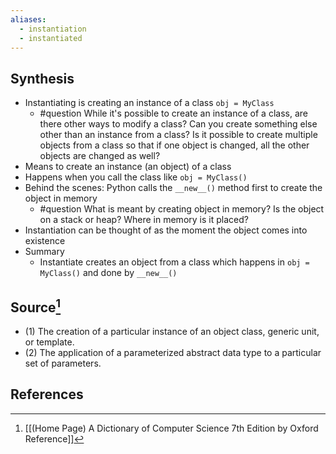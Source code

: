 ```yaml
---
aliases:
  - instantiation
  - instantiated
---
```

## Synthesis
- Instantiating is creating an instance of a class `obj = MyClass`
	- #question While it's possible to create an instance of a class, are there other ways to modify a class? Can you create something else other than an instance from a class? Is it possible to create multiple objects from a class so that if one object is changed, all the other objects are changed as well?
- Means to create an instance (an object) of a class
- Happens when you call the class like `obj = MyClass()`
- Behind the scenes: Python calls the `__new__()` method first to create the object in memory
	- #question What is meant by creating object in memory? Is the object on a stack or heap? Where in memory is it placed?
- Instantiation can be thought of as the moment the object comes into existence
- Summary
	- Instantiate creates an object from a class which happens in `obj = MyClass()` and done by `__new__()`
## Source[^1]
- (1) The creation of a particular instance of an object class, generic unit, or template.
- (2) The application of a parameterized abstract data type to a particular set of parameters.
## References

[^1]: [[(Home Page) A Dictionary of Computer Science 7th Edition by Oxford Reference]]

